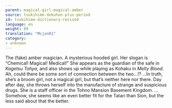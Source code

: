 ```yaml
---
parent: magical-girl-magical-amber
source: tsukihime-dokuhon-plus-period
id: tsukihime-dictionary-revised
language: en
weight: 89
translation: "Mcjon01"
category:
- unknown
---
```


The (fake) amber magician. A mysterious hooded girl. Her slogan is “Chemical! Magical! Medical!”
She appears as the guardian of the safe in *Kagetsu Tohya*, and also shows up while playing as Kohaku in *Melty Blood*. Ah, could there be some sort of connection between the two…!?
…In truth, she’s a broom girl, not a magical girl, but that’s neither here nor there.
Day after day, she throws herself into the manufacture of strange and suspicious drugs. She is a staff officer in the Tohno Mansion Basement Kingdom.
…Somehow, she seems like an even better fit for the Tatari than Sion, but the less said about that the better.
